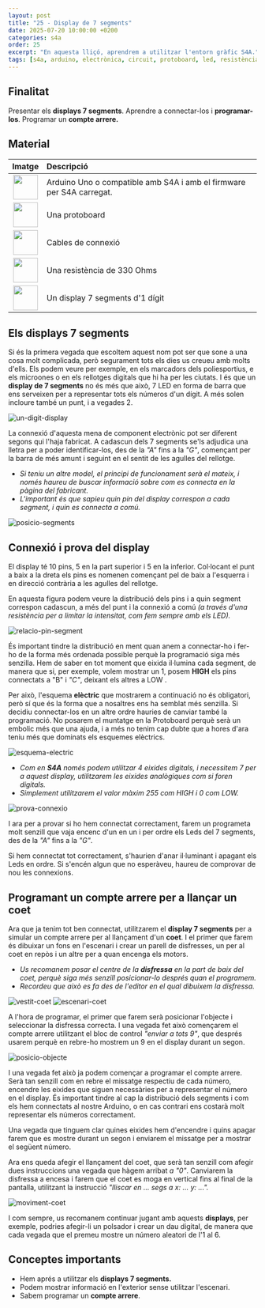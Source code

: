 ```yaml
---
layout: post
title: "25 - Display de 7 segments"
date: 2025-07-20 10:00:00 +0200
categories: s4a
order: 25
excerpt: "En aquesta lliçó, aprendrem a utilitzar l'entorn gràfic S4A."
tags: [s4a, arduino, electrònica, circuit, protoboard, led, resistència, potenciòmetre]
---
```



[img1]: /assets/imatges/s4a/s4a_25_01.jpeg "Un-digit-display"
[img2]: /assets/imatges/s4a/s4a_25_02.png "Posicio-segments"
[img3]: /assets/imatges/s4a/s4a_25_03.jpeg "Relacio-pin-segment"
[img4]: /assets/imatges/s4a/s4a_25_04.png "Esquema-electric"
[img5]: /assets/imatges/s4a/s4a_25_05.png "Prova-connexio"
[img6]: /assets/imatges/s4a/s4a_25_06a.png "Vestit-coet"
[img7]: /assets/imatges/s4a/s4a_25_06b.png "Escenari-coet"
[img8]: /assets/imatges/s4a/s4a_25_07.png "Posicio-objecte"
[img9]: /assets/imatges/s4a/s4a_25_08.png "Moviment-coet"

## Finalitat

Presentar els **displays 7 segments**. Aprendre a connectar-los i **programar-los**. Programar un **compte arrere.**

## Material

|                                Imatge                                | Descripció                                                           |
| :------------------------------------------------------------------: | :------------------------------------------------------------------- |
|    <img src="/assets/imatges/mat/mat_unor3.png" width="50" height="50">     | Arduino Uno o compatible amb S4A i amb el firmware per S4A carregat. |
|  <img src="/assets/imatges/mat/mat_protoboard.png" width="50" height="50">  | Una protoboard                                                       |
|    <img src="/assets/imatges/mat/mat_dupont.png" width="50" height="50">    | Cables de connexió                                                   |
|   <img src="/assets/imatges/mat/mat_resis330.png" width="50" height="50">   | Una resistència de 330 Ohms                                          |
| <img src="/assets/imatges/mat/mat_display7seg.jpeg" width="50" height="50"> | Un display 7 segments d'1 dígit                                      |

## Els displays 7 segments

Si és la primera vegada que escoltem aquest nom pot ser que sone a una cosa molt complicada, però segurament tots els dies us creueu amb molts d'ells. Els podem veure per exemple, en els marcadors dels poliesportius, e els microones o en els rellotges digitals que hi ha per les ciutats. I és que un **display de 7 segments** no és més que això, 7 LED en forma de barra que ens serveixen per a representar tots els números d'un dígit. A més solen incloure també un punt, i a vegades 2.

![un-digit-display][img1]

La connexió d'aquesta mena de component electrònic pot ser diferent segons qui l'haja fabricat. A cadascun dels 7 segments se'ls adjudica una lletra per a poder identificar-los, des de la _"A"_ fins a la _"G"_, començant per la barra de més amunt i seguint en el sentit de les
agulles del rellotge.

- _Si teniu un altre model, el principi de funcionament serà el mateix, i només haureu de buscar informació sobre com es connecta en la pàgina del fabricant._
- _L'important és que sapieu quin pin del display correspon a cada segment, i quin es connecta a comú._

![posicio-segments][img2]

## Connexió i prova del display

El display té 10 pins, 5 en la part superior i 5 en la inferior. Col·locant el punt a baix a la dreta els pins es nomenen començant pel de baix a l'esquerra i en direcció contrària a les agulles del rellotge.

En aquesta figura podem veure la distribució dels pins i a quin segment correspon cadascun, a més del punt i la connexió a comú _(a través d'una resistència per a limitar la intensitat, com fem sempre amb els LED)._

![relacio-pin-segment][img3]

És important tindre la distribució en ment quan anem a connectar-ho i fer-ho de la forma més ordenada possible perquè la programació siga més senzilla. Hem de saber en tot moment que eixida il·lumina cada segment, de manera que si, per exemple, volem mostrar un 1, posem **HIGH** els pins connectats a "B" i _"C"_, deixant els altres a LOW .

Per això, l'esquema **elèctric** que mostrarem a continuació no és obligatori, però sí que és la forma que a nosaltres ens ha semblat més senzilla. Si decidiu connectar-los en un altre ordre hauries de canviar també la programació. No posarem el muntatge en la Protoboard perquè serà un embolic més que una ajuda, i a més no tenim cap dubte que a hores d'ara teniu més que dominats els esquemes elèctrics.

![esquema-electric][img4]

- _Com en **S4A** només podem utilitzar 4 eixides digitals, i necessitem 7 per a aquest display, utilitzarem les eixides analògiques com si foren digitals._
- _Simplement utilitzarem el valor màxim 255 com HIGH i 0 com LOW._

![prova-connexio][img5]

I ara per a provar si ho hem connectat correctament, farem un programeta molt senzill que vaja encenc d'un en un i per ordre els Leds del 7 segments, des de la _"A"_ fins a la _"G"_.

Si hem connectat tot correctament, s'haurien d'anar il·luminant i apagant els Leds en ordre. Si s'encén algun que no esperàveu, haureu de comprovar de nou les connexions.

## Programant un compte arrere per a llançar un coet

Ara que ja tenim tot ben connectat, utilitzarem el **display 7 segments** per a simular un compte arrere per al llançament d'un **coet**. I el primer que farem és dibuixar un fons en l'escenari i crear un parell de disfresses, un per al coet en repòs i un altre per a
quan encenga els motors.

- _Us recomanem posar el centre de la **disfressa** en la part de baix del coet, perquè siga més senzill posicionar-lo després quan el programem._
- _Recordeu que això es fa des de l'editor en el qual dibuixem la disfressa._

![vestit-coet][img6]
![escenari-coet][img7]

A l'hora de programar, el primer que farem serà posicionar l'objecte i seleccionar la disfressa correcta. I una vegada fet això començarem el compte arrere utilitzant el bloc de control _"enviar a tots 9"_, que després usarem perquè en rebre-ho mostrem un 9 en el display durant un
segon.

![posicio-objecte][img8]

I una vegada fet això ja podem començar a programar el compte arrere. Serà tan senzill com en rebre el missatge respectiu de cada número, encendre les eixides que siguen necessàries per a representar el número en el display. És important tindre al cap la distribució dels segments i
com els hem connectats al nostre Arduino, o en cas contrari ens costarà molt representar els números correctament.

Una vegada que tinguem clar quines eixides hem d'encendre i quins apagar farem que es mostre durant un segon i enviarem el missatge per a mostrar el següent número.

Ara ens queda afegir el llançament del coet, que serà tan senzill com afegir dues instruccions una vegada que hàgem arribat _a "0"_. Canviarem la disfressa a encesa i farem que el coet es moga en vertical fins al final de la pantalla, utilitzant la instrucció _"lliscar en ... segs a x: ... y: ..."._

![moviment-coet][img9]

I com sempre, us recomanem continuar jugant amb aquests **displays**, per exemple, podries afegir-li un polsador i crear un dau digital, de manera que cada vegada que el premeu mostre un número aleatori de l'1 al 6.

## Conceptes importants

- Hem aprés a utilitzar els **displays 7 segments.**
- Podem mostrar informació en l'exterior sense utilitzar l'escenari.
- Sabem programar un **compte arrere**.

